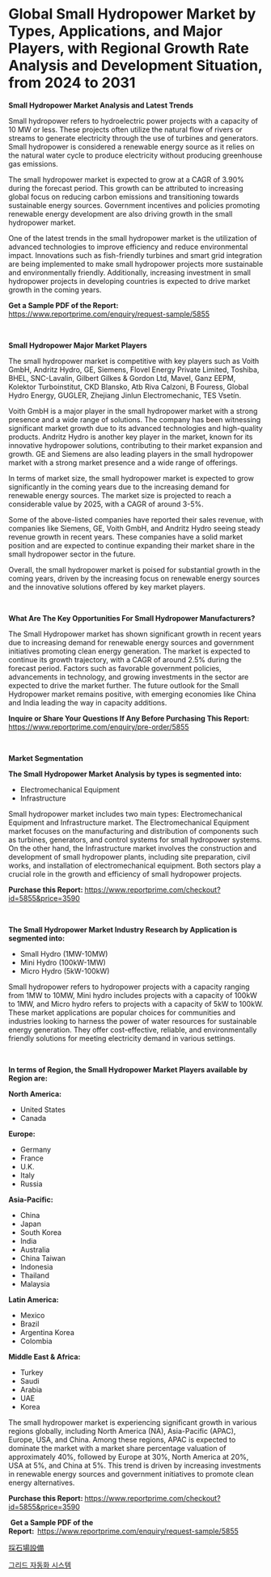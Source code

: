 <p><h1>Global Small Hydropower Market by Types, Applications, and Major Players, with Regional Growth Rate Analysis and Development Situation, from 2024 to 2031</h1></p><p><strong>Small Hydropower Market Analysis and Latest Trends</strong></p>
<p><p>Small hydropower refers to hydroelectric power projects with a capacity of 10 MW or less. These projects often utilize the natural flow of rivers or streams to generate electricity through the use of turbines and generators. Small hydropower is considered a renewable energy source as it relies on the natural water cycle to produce electricity without producing greenhouse gas emissions.</p><p>The small hydropower market is expected to grow at a CAGR of 3.90% during the forecast period. This growth can be attributed to increasing global focus on reducing carbon emissions and transitioning towards sustainable energy sources. Government incentives and policies promoting renewable energy development are also driving growth in the small hydropower market.</p><p>One of the latest trends in the small hydropower market is the utilization of advanced technologies to improve efficiency and reduce environmental impact. Innovations such as fish-friendly turbines and smart grid integration are being implemented to make small hydropower projects more sustainable and environmentally friendly. Additionally, increasing investment in small hydropower projects in developing countries is expected to drive market growth in the coming years.</p></p>
<p><strong>Get a Sample PDF of the Report:&nbsp;</strong> <a href="https://www.reportprime.com/enquiry/request-sample/5855">https://www.reportprime.com/enquiry/request-sample/5855</a></p>
<p>&nbsp;</p>
<p><strong>Small Hydropower Major Market Players</strong></p>
<p><p>The small hydropower market is competitive with key players such as Voith GmbH, Andritz Hydro, GE, Siemens, Flovel Energy Private Limited, Toshiba, BHEL, SNC-Lavalin, Gilbert Gilkes & Gordon Ltd, Mavel, Ganz EEPM, Kolektor Turboinstitut, CKD Blansko, Atb Riva Calzoni, B Fouress, Global Hydro Energy, GUGLER, Zhejiang Jinlun Electromechanic, TES Vsetín. </p><p>Voith GmbH is a major player in the small hydropower market with a strong presence and a wide range of solutions. The company has been witnessing significant market growth due to its advanced technologies and high-quality products. Andritz Hydro is another key player in the market, known for its innovative hydropower solutions, contributing to their market expansion and growth. GE and Siemens are also leading players in the small hydropower market with a strong market presence and a wide range of offerings.</p><p>In terms of market size, the small hydropower market is expected to grow significantly in the coming years due to the increasing demand for renewable energy sources. The market size is projected to reach a considerable value by 2025, with a CAGR of around 3-5%.</p><p>Some of the above-listed companies have reported their sales revenue, with companies like Siemens, GE, Voith GmbH, and Andritz Hydro seeing steady revenue growth in recent years. These companies have a solid market position and are expected to continue expanding their market share in the small hydropower sector in the future. </p><p>Overall, the small hydropower market is poised for substantial growth in the coming years, driven by the increasing focus on renewable energy sources and the innovative solutions offered by key market players.</p></p>
<p>&nbsp;</p>
<p><strong>What Are The Key Opportunities For Small Hydropower Manufacturers?</strong></p>
<p><p>The Small Hydropower market has shown significant growth in recent years due to increasing demand for renewable energy sources and government initiatives promoting clean energy generation. The market is expected to continue its growth trajectory, with a CAGR of around 2.5% during the forecast period. Factors such as favorable government policies, advancements in technology, and growing investments in the sector are expected to drive the market further. The future outlook for the Small Hydropower market remains positive, with emerging economies like China and India leading the way in capacity additions.</p></p>
<p><strong>Inquire or Share Your Questions If Any Before Purchasing This Report:</strong> <a href="https://www.reportprime.com/enquiry/pre-order/5855">https://www.reportprime.com/enquiry/pre-order/5855</a></p>
<p>&nbsp;</p>
<p><strong>Market Segmentation</strong></p>
<p><strong>The Small Hydropower Market Analysis by types is segmented into:</strong></p>
<p><ul><li>Electromechanical Equipment</li><li>Infrastructure</li></ul></p>
<p><p>Small hydropower market includes two main types: Electromechanical Equipment and Infrastructure market. The Electromechanical Equipment market focuses on the manufacturing and distribution of components such as turbines, generators, and control systems for small hydropower systems. On the other hand, the Infrastructure market involves the construction and development of small hydropower plants, including site preparation, civil works, and installation of electromechanical equipment. Both sectors play a crucial role in the growth and efficiency of small hydropower projects.</p></p>
<p><strong>Purchase this Report:&nbsp;</strong><a href="https://www.reportprime.com/checkout?id=5855&price=3590">https://www.reportprime.com/checkout?id=5855&price=3590</a></p>
<p>&nbsp;</p>
<p><strong>The Small Hydropower Market Industry Research by Application is segmented into:</strong></p>
<p><ul><li>Small Hydro (1MW-10MW)</li><li>Mini Hydro (100kW-1MW)</li><li>Micro Hydro (5kW-100kW)</li></ul></p>
<p><p>Small hydropower refers to hydropower projects with a capacity ranging from 1MW to 10MW, Mini hydro includes projects with a capacity of 100kW to 1MW, and Micro hydro refers to projects with a capacity of 5kW to 100kW. These market applications are popular choices for communities and industries looking to harness the power of water resources for sustainable energy generation. They offer cost-effective, reliable, and environmentally friendly solutions for meeting electricity demand in various settings.</p></p>
<p>&nbsp;</p>
<p><strong>In terms of Region, the Small Hydropower Market Players available by Region are:</strong></p>
<p>
    <p> <strong> North America: </strong>
        <ul>
            <li>United States</li>
            <li>Canada</li>
        </ul>
        </p> 
    <p> <strong> Europe: </strong>
        <ul>
            <li>Germany</li>
            <li>France</li>
            <li>U.K.</li>
            <li>Italy</li>
            <li>Russia</li>
        </ul>
        </p> 
    <p> <strong> Asia-Pacific: </strong>
        <ul>
            <li>China</li>
            <li>Japan</li>
            <li>South Korea</li>
            <li>India</li>
            <li>Australia</li>
            <li>China Taiwan</li>
            <li>Indonesia</li>
            <li>Thailand</li>
            <li>Malaysia</li>
        </ul>
        </p> 
    <p> <strong> Latin America: </strong>
        <ul>
            <li>Mexico</li>
            <li>Brazil</li>
            <li>Argentina Korea</li>
            <li>Colombia</li>
        </ul>
        </p> 
    <p> <strong> Middle East & Africa: </strong>
        <ul>
            <li>Turkey</li>
            <li>Saudi</li>
            <li>Arabia</li>
            <li>UAE</li>
            <li>Korea</li>
        </ul>
    </p>
    </p>
<p><p>The small hydropower market is experiencing significant growth in various regions globally, including North America (NA), Asia-Pacific (APAC), Europe, USA, and China. Among these regions, APAC is expected to dominate the market with a market share percentage valuation of approximately 40%, followed by Europe at 30%, North America at 20%, USA at 5%, and China at 5%. This trend is driven by increasing investments in renewable energy sources and government initiatives to promote clean energy alternatives.</p></p>
<p><strong>Purchase this Report: </strong><a href="https://www.reportprime.com/checkout?id=5855&price=3590">https://www.reportprime.com/checkout?id=5855&price=3590</a></p>
<p>&nbsp;<strong>Get a Sample PDF of the Report:&nbsp;&nbsp;</strong><a href="https://www.reportprime.com/enquiry/request-sample/5855">https://www.reportprime.com/enquiry/request-sample/5855</a></p>
<p><strong></strong></p>
<p><p><a href="https://github.com/oafhukehf4709715/Market-Research-Report-List-1/blob/main/249794516388.md">採石場設備</a></p><p><a href="https://github.com/plelbej847484502/Market-Research-Report-List-1/blob/main/456291315289.md">그리드 자동화 시스템</a></p></p>